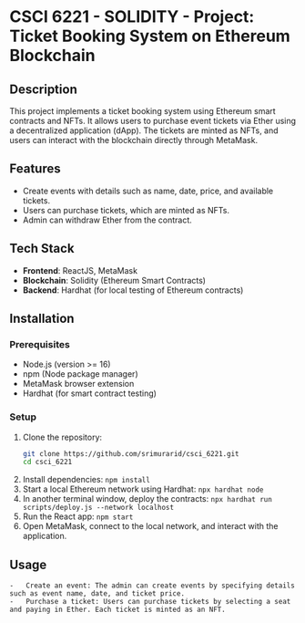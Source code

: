 # CSCI 6221 - SOLIDITY - Project: Ticket Booking System on Ethereum Blockchain

## Description
This project implements a ticket booking system using Ethereum smart contracts and NFTs. It allows users to purchase event tickets via Ether using a decentralized application (dApp). The tickets are minted as NFTs, and users can interact with the blockchain directly through MetaMask.

## Features
- Create events with details such as name, date, price, and available tickets.
- Users can purchase tickets, which are minted as NFTs.
- Admin can withdraw Ether from the contract.

## Tech Stack
- **Frontend**: ReactJS, MetaMask
- **Blockchain**: Solidity (Ethereum Smart Contracts)
- **Backend**: Hardhat (for local testing of Ethereum contracts)

## Installation

### Prerequisites
- Node.js (version >= 16)
- npm (Node package manager)
- MetaMask browser extension
- Hardhat (for smart contract testing)

### Setup

1. Clone the repository:
   ```bash
   git clone https://github.com/srimurarid/csci_6221.git
   cd csci_6221
2. Install dependencies:
    ```npm install```
3. Start a local Ethereum network using Hardhat:
    ```npx hardhat node```
4. In another terminal window, deploy the contracts:
    ```npx hardhat run scripts/deploy.js --network localhost```
5. Run the React app:
    ```npm start```
6. Open MetaMask, connect to the local network, and interact with the application.

## Usage
    -   Create an event: The admin can create events by specifying details such as event name, date, and ticket price.
    -   Purchase a ticket: Users can purchase tickets by selecting a seat and paying in Ether. Each ticket is minted as an NFT.
